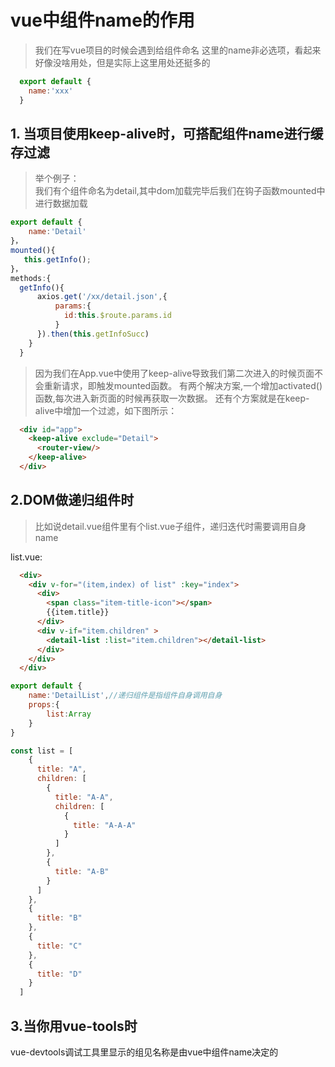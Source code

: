 # vue中组件name的作用

> 我们在写vue项目的时候会遇到给组件命名 这里的name非必选项，看起来好像没啥用处，但是实际上这里用处还挺多的

```javascript
  export default {
    name:'xxx'
  }
```

## 1. 当项目使用keep-alive时，可搭配组件name进行缓存过滤 
> 举个例子：  
  我们有个组件命名为detail,其中dom加载完毕后我们在钩子函数mounted中进行数据加载
```javascript
export default {
    name:'Detail'
}，
mounted(){
   this.getInfo();
}，
methods:{
  getInfo(){
      axios.get('/xx/detail.json',{
          params:{
            id:this.$route.params.id  
          }
      }).then(this.getInfoSucc)
    }
  }
```


> 因为我们在App.vue中使用了keep-alive导致我们第二次进入的时候页面不会重新请求，即触发mounted函数。 有两个解决方案,一个增加activated()函数,每次进入新页面的时候再获取一次数据。 还有个方案就是在keep-alive中增加一个过滤，如下图所示：

```html
  <div id="app"> 
    <keep-alive exclude="Detail">
      <router-view/>
    </keep-alive>
  </div>
```
## 2.DOM做递归组件时 
> 比如说detail.vue组件里有个list.vue子组件，递归迭代时需要调用自身name

list.vue:

```html
  <div>
    <div v-for="(item,index) of list" :key="index">
      <div>
        <span class="item-title-icon"></span>
        {{item.title}}
      </div>
      <div v-if="item.children" >
        <detail-list :list="item.children"></detail-list>
      </div>
    </div>
  </div>
```

```javascript
export default {
    name:'DetailList',//递归组件是指组件自身调用自身
    props:{
        list:Array
    }
}

const list = [
    {
      title: "A",
      children: [
        {
          title: "A-A",
          children: [
            {
              title: "A-A-A"
            }
          ]
        },
        {
          title: "A-B"
        }
      ]
    },
    {
      title: "B"
    },
    {
      title: "C"
    },
    {
      title: "D"
    }
  ]
```
## 3.当你用vue-tools时 
vue-devtools调试工具里显示的组见名称是由vue中组件name决定的
